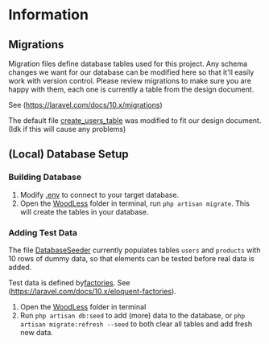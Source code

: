 # Information

## Migrations
Migration files define database tables used for this project.
Any schema changes we want for our database can be modified here so that it'll easily work with version control.
Please review migrations to make sure you are happy with them, each one is currently a table from the design document.

See (https://laravel.com/docs/10.x/migrations)

The default file [create_users_table](./migrations/2014_10_12_000000_create_users_table.php) was modified to fit our design document.
(Idk if this will cause any problems)

## (Local) Database Setup
### Building Database
1. Modify [.env](../.env) to connect to your target database.
2. Open the [WoodLess](../../WoodLess/) folder in terminal, run `php artisan migrate`. This will create the tables in your database.

### Adding Test Data
The file [DatabaseSeeder](./seeders/DatabaseSeeder.php) currently populates tables `users` and `products` with 10 rows of dummy data, so that elements can be tested before real data is added.

Test data is defined by[factories](./factories/). See (https://laravel.com/docs/10.x/eloquent-factories).

1. Open the [WoodLess](../../WoodLess/) folder in terminal 
2. Run `php artisan db:seed` to add (more) data to the database, or `php artisan migrate:refresh --seed` to both clear all tables and add fresh new data.

